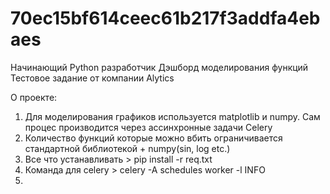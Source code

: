 # 70ec15bf614ceec61b217f3addfa4ebaes
Начинающий Python разработчик
Дэшборд моделирования функций
Тестовое задание от компании Alytics


О проекте:
  1. Для моделирования графиков используется matplotlib и numpy. Сам процес производится через ассинхронные задачи Celery
  2. Количество функций которые можно вбить ограничивается стандартной библиотекой + numpy(sin, log etc.)
  3. Все что устанавливать > pip install -r req.txt
  4. Команда для celery > celery -A schedules worker -l INFO
  5. 
